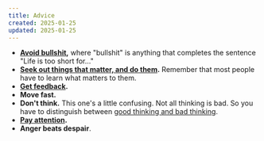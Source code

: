 ```yaml
---
title: Advice
created: 2025-01-25
updated: 2025-01-25
---
```


- **[Avoid bullshit](https://paulgraham.com/vb.html),** where "bullshit" is anything that completes the sentence "Life is too short for..."
- **[Seek out things that matter, and do them](https://paulgraham.com/vb.html).** Remember that most people have to learn what matters to them.
- **[Get feedback](https://danluu.com/p95-skill/).**
- **Move fast.** 
- **Don't think.** This one's a little confusing. Not all thinking is bad. So you have to distinguish between [good thinking and bad thinking](good-thinking-bad-thinking.md).
- **[Pay attention](how-to-pay-attention.md).**
- **Anger beats despair**.